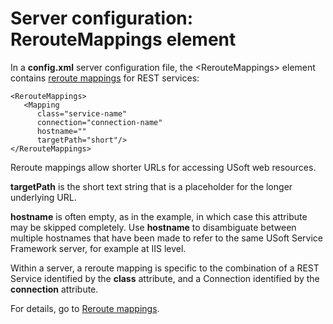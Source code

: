 # Server configuration: RerouteMappings element

In a **config.xml** server configuration file, the \<RerouteMappings> element contains [reroute mappings](/docs/Services/USoft%20Service%20Definer%20objects/Reroute%20mappings.md) for REST services:

```language-xml
<RerouteMappings>
   <Mapping 
      class="service-name" 
      connection="connection-name" 
      hostname="" 
      targetPath="short"/>
</RerouteMappings>
```

Reroute mappings allow shorter URLs for accessing USoft web resources.

**targetPath** is the short text string that is a placeholder for the longer underlying URL.

**hostname** is often empty, as in the example, in which case this attribute may be skipped completely. Use **hostname** to disambiguate between multiple hostnames that have been made to refer to the same USoft Service Framework server, for example at IIS level.

Within a server, a reroute mapping is specific to the combination of a REST Service identified by the **class** attribute, and a Connection identified by the **connection** attribute.

For details, go to [Reroute mappings](/docs/Services/USoft%20Service%20Definer%20objects/Reroute%20mappings.md).